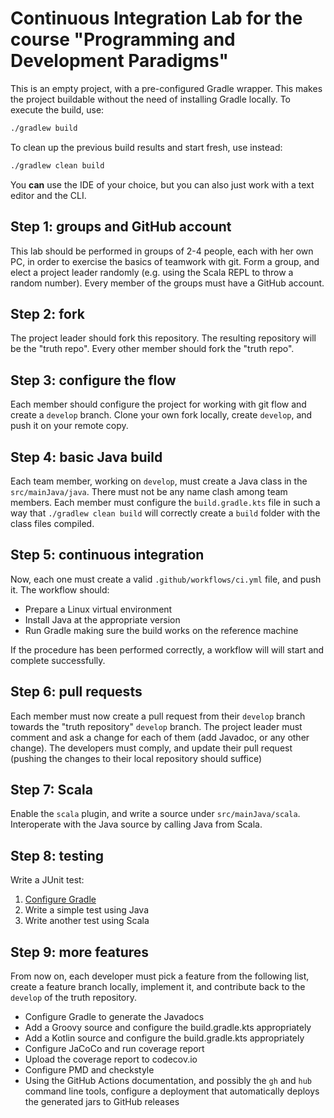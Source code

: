 # Continuous Integration Lab for the course "Programming and Development Paradigms"

This is an empty project, with a pre-configured Gradle wrapper.
This makes the project buildable without the need of installing Gradle locally.
To execute the build, use:
```bash
./gradlew build
```
To clean up the previous build results and start fresh, use instead:
```bash
./gradlew clean build
```
You **can** use the IDE of your choice, but you can also just work with a text editor and the CLI.

## Step 1: groups and GitHub account

This lab should be performed in groups of 2-4 people, each with her own PC, in order to exercise the basics of teamwork with git.
Form a group, and elect a project leader randomly (e.g. using the Scala REPL to throw a random number).
Every member of the groups must have a GitHub account.

## Step 2: fork

The project leader should fork this repository.
The resulting repository will be the "truth repo".
Every other member should fork the "truth repo".

## Step 3: configure the flow

Each member should configure the project for working with git flow and create a `develop` branch.
Clone your own fork locally, create `develop`, and push it on your remote copy.

## Step 4: basic Java build

Each team member, working on `develop`, must create a Java class in the `src/mainJava/java`.
There must not be any name clash among team members.
Each member must configure the `build.gradle.kts` file in such a way that `./gradlew clean build` will correctly create a `build` folder with the class files compiled.

## Step 5: continuous integration

Now, each one must create a valid `.github/workflows/ci.yml` file, and push it.
The workflow should:

* Prepare a Linux virtual environment
* Install Java at the appropriate version
* Run Gradle making sure the build works on the reference machine

If the procedure has been performed correctly, a workflow will will start and complete successfully.

## Step 6: pull requests

Each member must now create a pull request from their `develop` branch towards the "truth repository" `develop` branch.
The project leader must comment and ask a change for each of them (add Javadoc, or any other change).
The developers must comply, and update their pull request (pushing the changes to their local repository should suffice)

## Step 7: Scala

Enable the `scala` plugin, and write a source under `src/mainJava/scala`.
Interoperate with the Java source by calling Java from Scala.

## Step 8: testing

Write a JUnit test:
1. [Configure Gradle](https://docs.gradle.org/current/userguide/java_testing.html#using_junit5)
2. Write a simple test using Java
3. Write another test using Scala

## Step 9: more features

From now on, each developer must pick a feature from the following list, create a feature branch locally, implement it, and contribute back to the `develop` of the truth repository.

* Configure Gradle to generate the Javadocs
* Add a Groovy source and configure the build.gradle.kts appropriately
* Add a Kotlin source and configure the build.gradle.kts appropriately
* Configure JaCoCo and run coverage report
* Upload the coverage report to codecov.io
* Configure PMD and checkstyle
* Using the GitHub Actions documentation, and possibly the `gh` and `hub` command line tools, configure a deployment that automatically deploys the generated jars to GitHub releases
